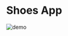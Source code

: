 # Shoes App

![demo](https://raw.githubusercontent.com/velascoandres/shoes_app/main/demo/demo.gif)

